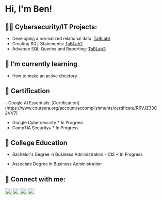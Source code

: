 <h1>Hi, I'm Ben! </h1>

<h2>👨‍💻 Cybersecurity/IT Projects:</h2>

- Developing a normalized relational data: [TaBLab1](https://livecsupomona-my.sharepoint.com/:w:/g/personal/bta_cpp_edu/EUPWXLpHdRVKoj9y-BmtAC0BYABOMrvaNq74OA8ppx_Vyw?e=TPBK8j)
- Creating SQL Statements: [TaBLab2](https://livecsupomona-my.sharepoint.com/:w:/g/personal/bta_cpp_edu/ESyB0KP_MeVLvr1F_md1A3UBlDvGdukGBA2-DszTM-M4yA?e=wg0mcS)
- Advance SQL Queries and Reporting: [TaBLab3](https://livecsupomona-my.sharepoint.com/:w:/g/personal/bta_cpp_edu/EXD5K8uAuRdIr6F9mm1Q9WEBTfMEn3iDzt0ys19LZgc0DQ?e=b8ufCL)

<h2>🌱 I’m currently learning</h2>

- How to make an active directory
<h2>📄 Certification</h2>
- Google AI Essentials: [Certification](https://www.coursera.org/account/accomplishments/certificate/R6VJZ33C2VV7)

- Google Cybersecurity * In Progress
- CompTIA Security+ * In Progress

<h2>🏫 College Education</h2>

- Bachelor's Degree in Business Administration - CIS * In Progress

- Associate Degree in Business Administration

<h2> 🤳 Connect with me:</h2>

[<img align="left" alt="benta6696 | YouTube" width="22px" src="https://cdn.jsdelivr.net/npm/simple-icons@v3/icons/youtube.svg" />][youtube]
[<img align="left" alt="Jxbt21x | Twitter" width="22px" src="https://cdn.jsdelivr.net/npm/simple-icons@v3/icons/twitter.svg" />][twitter]
[<img align="left" alt="TaBen | LinkedIn" width="22px" src="https://cdn.jsdelivr.net/npm/simple-icons@v3/icons/linkedin.svg" />][linkedin]
[<img align="left" alt="bt.twenty.one | Instagram" width="22px" src="https://cdn.jsdelivr.net/npm/simple-icons@v3/icons/instagram.svg" />][instagram]

[twitter]: https://x.com/xbt21x?s=21
[youtube]: https://youtube.com/@benta6696?si=rwZtcFnlDLuodOR-
[instagram]: https://instagram.com/bt.twenty.one?igshid=dG1hZWIyZW9ueWJ5&utm_source=qr
[linkedin]: https://linkedin.com/in/TaBen

<!--
**joshmadakor1/joshmadakor1** is a ✨ _special_ ✨ repository because its `README.md` (this file) appears on your GitHub profile.

Here are some ideas to get you started:

- 🔭 I’m currently working on ...
- 🌱 I’m currently learning ...
- 👯 I’m looking to collaborate on ...
- 🤔 I’m looking for help with ...
- 💬 Ask me about ...
- 📫 How to reach me: ...
- 😄 Pronouns: ...
- ⚡ Fun fact: ...
-->
